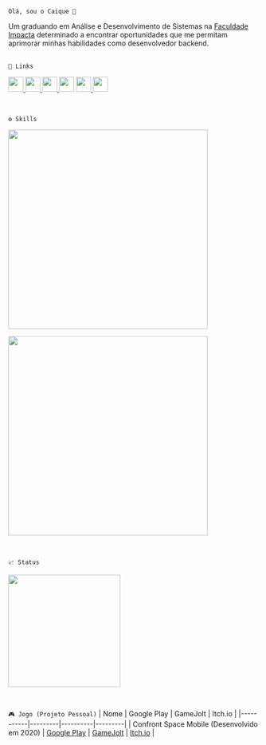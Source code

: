 `Olá, sou o Caique 👋` <p></p>
Um graduando em Análise e Desenvolvimento de Sistemas na [Faculdade Impacta](https://www.impacta.edu.br/) determinado a encontrar oportunidades que me permitam aprimorar minhas habilidades como desenvolvedor backend.
<br><br>

`📱 Links`
<p>
  <a href="https://www.linkedin.com/in/sergio-caique-da-silva/">
    <img src="https://skillicons.dev/icons?i=linkedin" style="width:30px;">
  </a>
  <a href="https://github.com/bluee-bluue">
    <img src="https://skillicons.dev/icons?i=github" style="width:30px;">
  </a>
  <a href="https://instagram.com/bluee_bluue">
    <img src="https://skillicons.dev/icons?i=instagram" style="width:30px;">
  </a
  <a href="https://indiebluegames.blogspot.com/">
    <img src="https://cdn-icons-png.flaticon.com/512/4494/4494538.png" style="width:30px;">
  </a>
  <a href="https://gamejolt.com/@blu3_g4m3s">
    <img src="https://user-images.githubusercontent.com/64917206/139321698-3c29b357-1c09-48f9-a46f-e55390747c46.png" style="width:30px;">
  </a>
  <a href="https://blue-games-oficial.itch.io/">
    <img src="https://static-00.iconduck.com/assets.00/itch-io-icon-2048x2048-i6hzclad.png" style="width:30px;">
  </a>
</p>
<br>

`⚙️ Skills`
<p>
    <img src="https://skillicons.dev/icons?i=python,flask,postman,git,github,vscode,docker,pycharm,html,css,java" style="width:400px;">
</p>
<p>
  <img src="https://skillicons.dev/icons?i=kotlin,androidstudio,dart,flutter,net,javascript,spring,mysql,blender,unity,gamemakerstudio" style="width:400px;">
</p>
<br>

`📈 Status`
<p align="left">
 <img src="https://github-readme-stats.vercel.app/api/top-langs/?username=bluee-bluue&title_color=cdd9e5&text_color=cdd9e5&bg_color=22272e&hide_border=true" style="width:225px">
</p>
<br>

`🎮 Jogo (Projeto Pessoal)`
| Nome | Google Play | GameJolt | Itch.io |
|-----------|---------|----------|---------|
| Confront Space Mobile (Desenvolvido em 2020) | [Google Play](https://play.google.com/store/apps/details?id=com.BlueGames.ConfrontSpaceMobile) | [GameJolt](https://gamejolt.com/games/confrontspacemobile/500906) | [Itch.io](https://blue-games-oficial.itch.io/confront-space-mobile) |
